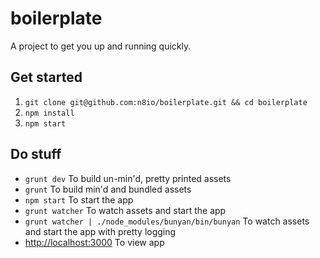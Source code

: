 # boilerplate
A project to get you up and running quickly.

## Get started
1. `git clone git@github.com:n8io/boilerplate.git && cd boilerplate`
2. `npm install`
3. `npm start`

## Do stuff
* `grunt dev` To build un-min'd, pretty printed assets
* `grunt` To build min'd and bundled assets
* `npm start` To start the app
* `grunt watcher` To watch assets and start the app
* `grunt watcher | ./node_modules/bunyan/bin/bunyan` To watch assets and start the app with pretty logging
* [http://localhost:3000](http://localhost:3000) To view app
